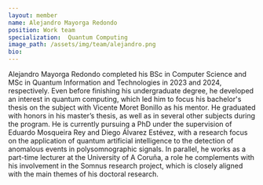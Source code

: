 ```yaml
---
layout: member
name: Alejandro Mayorga Redondo
position: Work team
specialization:  Quantum Computing
image_path: /assets/img/team/alejandro.png
bio:
---
```


Alejandro Mayorga Redondo completed his BSc in Computer Science and MSc in Quantum Information and Technologies in 2023 and 2024, respectively. Even before finishing his undergraduate degree, he developed an interest in quantum computing, which led him to focus his bachelor's thesis on the subject with Vicente Moret Bonillo as his mentor. He graduated with honors in his master’s thesis, as well as in several other subjects during the program. He is currently pursuing a PhD under the supervision of Eduardo Mosqueira Rey and Diego Álvarez Estévez, with a research focus on the application of quantum artificial intelligence to the detection of anomalous events in polysomnographic signals. In parallel, he works as a part-time lecturer at the University of A Coruña, a role he complements with his involvement in the Somnus research project, which is closely aligned with the main themes of his doctoral research.


